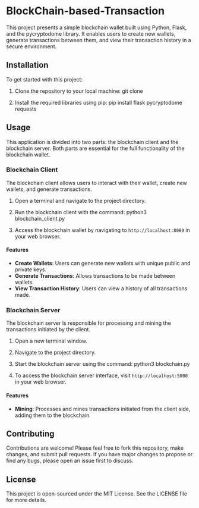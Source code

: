# BlockChain-based-Transaction

This project presents a simple blockchain wallet built using Python, Flask, and the pycryptodome library. It enables users to create new wallets, generate transactions between them, and view their transaction history in a secure environment.

## Installation

To get started with this project:

1. Clone the repository to your local machine:
git clone <repository-url>



2. Install the required libraries using pip:
pip install flask pycryptodome requests



## Usage

This application is divided into two parts: the blockchain client and the blockchain server. Both parts are essential for the full functionality of the blockchain wallet.

### Blockchain Client

The blockchain client allows users to interact with their wallet, create new wallets, and generate transactions.

1. Open a terminal and navigate to the project directory.
2. Run the blockchain client with the command:
python3 blockchain_client.py


3. Access the blockchain wallet by navigating to `http://localhost:8080` in your web browser.

#### Features

- **Create Wallets**: Users can generate new wallets with unique public and private keys.
- **Generate Transactions**: Allows transactions to be made between wallets.
- **View Transaction History**: Users can view a history of all transactions made.

### Blockchain Server

The blockchain server is responsible for processing and mining the transactions initiated by the client.

1. Open a new terminal window.
2. Navigate to the project directory.
3. Start the blockchain server using the command:
python3 blockchain.py


4. To access the blockchain server interface, visit `http://localhost:5000` in your web browser.

#### Features

- **Mining**: Processes and mines transactions initiated from the client side, adding them to the blockchain.

## Contributing

Contributions are welcome! Please feel free to fork this repository, make changes, and submit pull requests. If you have major changes to propose or find any bugs, please open an issue first to discuss.

## License

This project is open-sourced under the MIT License. See the LICENSE file for more details.
